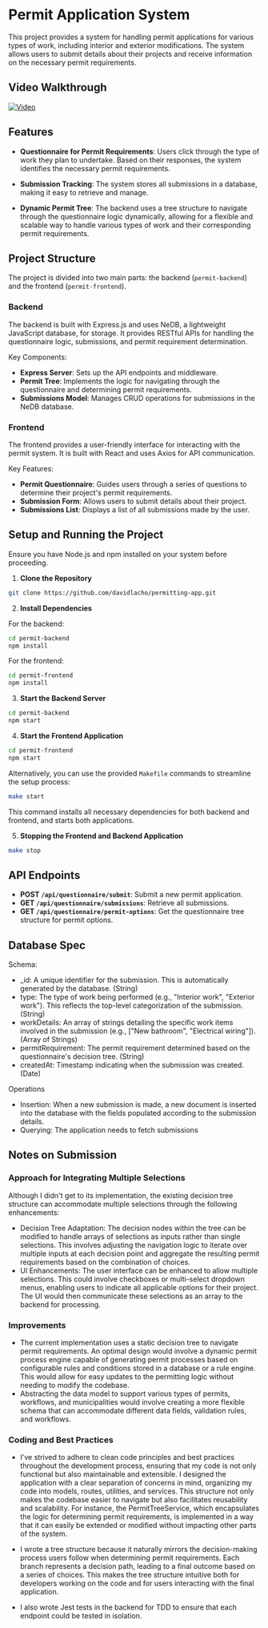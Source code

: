 # Permit Application System

This project provides a system for handling permit applications for various types of work, including interior and exterior modifications. The system allows users to submit details about their projects and receive information on the necessary permit requirements.

## Video Walkthrough

[![Video](https://cdn.loom.com/sessions/thumbnails/f266be9c92f74737b3b194888321fe72-with-play.gif)](https://www.loom.com/embed/f266be9c92f74737b3b194888321fe72?sid=83d2425f-061f-4855-948c-af329f14a9b0 "Video")

## Features

- **Questionnaire for Permit Requirements**: Users click through the type of work they plan to undertake. Based on their responses, the system identifies the necessary permit requirements.

- **Submission Tracking**: The system stores all submissions in a database, making it easy to retrieve and manage.

- **Dynamic Permit Tree**: The backend uses a tree structure to navigate through the questionnaire logic dynamically, allowing for a flexible and scalable way to handle various types of work and their corresponding permit requirements.

## Project Structure

The project is divided into two main parts: the backend (`permit-backend`) and the frontend (`permit-frontend`).

### Backend

The backend is built with Express.js and uses NeDB, a lightweight JavaScript database, for storage. It provides RESTful APIs for handling the questionnaire logic, submissions, and permit requirement determination.

Key Components:
- **Express Server**: Sets up the API endpoints and middleware.
- **Permit Tree**: Implements the logic for navigating through the questionnaire and determining permit requirements.
- **Submissions Model**: Manages CRUD operations for submissions in the NeDB database.

### Frontend

The frontend provides a user-friendly interface for interacting with the permit system. It is built with React and uses Axios for API communication.

Key Features:
- **Permit Questionnaire**: Guides users through a series of questions to determine their project's permit requirements.
- **Submission Form**: Allows users to submit details about their project.
- **Submissions List**: Displays a list of all submissions made by the user.

## Setup and Running the Project

Ensure you have Node.js and npm installed on your system before proceeding.

1. **Clone the Repository**

```bash
git clone https://github.com/davidlacho/permitting-app.git
```

2. **Install Dependencies**

For the backend:

```bash
cd permit-backend
npm install
```

For the frontend:

```bash
cd permit-frontend
npm install
```

3. **Start the Backend Server**

```bash
cd permit-backend
npm start
```

4. **Start the Frontend Application**

```bash
cd permit-frontend
npm start
```

Alternatively, you can use the provided `Makefile` commands to streamline the setup process:

```bash
make start
```

This command installs all necessary dependencies for both backend and frontend, and starts both applications.

5. **Stopping the Frontend and Backend Application**
```bash
make stop
```

## API Endpoints

- **POST `/api/questionnaire/submit`**: Submit a new permit application.
- **GET `/api/questionnaire/submissions`**: Retrieve all submissions.
- **GET `/api/questionnaire/permit-options`**: Get the questionnaire tree structure for permit options.


## Database Spec
Schema:
- _id: A unique identifier for the submission. This is automatically generated by the database. (String)
- type: The type of work being performed (e.g., "Interior work", "Exterior work"). This reflects the top-level categorization of the submission. (String)
- workDetails: An array of strings detailing the specific work items involved in the submission (e.g., ["New bathroom", "Electrical wiring"]). (Array of Strings)
- permitRequirement: The permit requirement determined based on the questionnaire's decision tree. (String)
- createdAt: Timestamp indicating when the submission was created. (Date)

Operations
- Insertion: When a new submission is made, a new document is inserted into the database with the fields populated according to the submission details.
- Querying: The application needs to fetch submissions

## Notes on Submission

### Approach for Integrating Multiple Selections
Although I didn't get to its implementation, the existing decision tree structure can accommodate multiple selections through the following enhancements:

- Decision Tree Adaptation: The decision nodes within the tree can be modified to handle arrays of selections as inputs rather than single selections. This involves adjusting the navigation logic to iterate over multiple inputs at each decision point and aggregate the resulting permit requirements based on the combination of choices.
- UI Enhancements: The user interface can be enhanced to allow multiple selections. This could involve checkboxes or multi-select dropdown menus, enabling users to indicate all applicable options for their project. The UI would then communicate these selections as an array to the backend for processing.

### Improvements

- The current implementation uses a static decision tree to navigate permit requirements. An optimal design would involve a dynamic permit process engine capable of generating permit processes based on configurable rules and conditions stored in a database or a rule engine. This would allow for easy updates to the permitting logic without needing to modify the codebase.
- Abstracting the data model to support various types of permits, workflows, and municipalities would involve creating a more flexible schema that can accommodate different data fields, validation rules, and workflows. 

### Coding and Best Practices
- I've strived to adhere to clean code principles and best practices throughout the development process, ensuring that my code is not only functional but also maintainable and extensible. I designed the application with a clear separation of concerns in mind, organizing my code into models, routes, utilities, and services. This structure not only makes the codebase easier to navigate but also facilitates reusability and scalability. For instance, the PermitTreeService, which encapsulates the logic for determining permit requirements, is implemented in a way that it can easily be extended or modified without impacting other parts of the system. 

- I wrote a tree structure because it naturally mirrors the decision-making process users follow when determining permit requirements. Each branch represents a decision path, leading to a final outcome based on a series of choices. This makes the tree structure intuitive both for developers working on the code and for users interacting with the final application.

- I also wrote Jest tests in the backend for TDD to ensure that each endpoint could be tested in isolation. 
